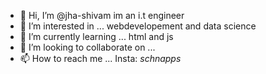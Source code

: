 - 👋 Hi, I’m @jha-shivam im an i.t engineer
- 👀 I’m interested in ... webdevelopement and data science
- 🌱 I’m currently learning ... html and js
- 💞️ I’m looking to collaborate on ...
- 📫 How to reach me ... Insta: _schnapps_ 

<!---
jha-shivam/jha-shivam is a ✨ special ✨ repository because its `README.md` (this file) appears on your GitHub profile.
You can click the Preview link to take a look at your changes.
--->
